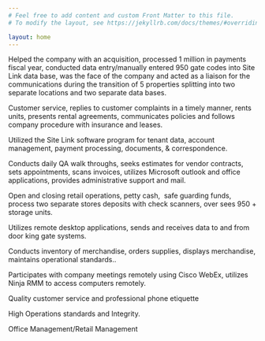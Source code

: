 ```yaml
---
# Feel free to add content and custom Front Matter to this file.
# To modify the layout, see https://jekyllrb.com/docs/themes/#overriding-theme-defaults

layout: home
---
```


Helped the company with an acquisition, processed 1 million in payments fiscal year, conducted data entry/manually entered 950 gate codes into Site Link data base, was the face of the company and acted as a liaison for the communications during the transition of 5 properties splitting into two separate locations and two separate data bases.

Customer service, replies to customer complaints in a timely manner, rents units, presents rental agreements, communicates policies and follows company procedure with insurance and leases.

Utilized the Site Link software program for tenant data, account management, payment processing, documents, & correspondence.

Conducts daily QA walk throughs, seeks estimates for vendor contracts, sets appointments, scans invoices, utilizes Microsoft outlook and office applications, provides administrative support and mail.

Open and closing retail operations, petty cash,&nbsp; safe guarding funds, process two separate stores deposits with check scanners, over sees 950 + storage units.

Utilizes remote desktop applications, sends and receives data to and from door king gate systems.

Conducts inventory of merchandise, orders supplies, displays merchandise, maintains operational standards..

Participates with company meetings remotely using Cisco WebEx, utilizes Ninja RMM to access computers remotely.

Quality customer service and professional phone etiquette

High Operations standards and Integrity.

Office Management/Retail Management